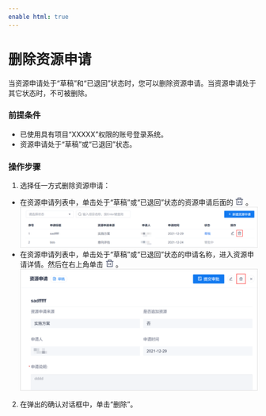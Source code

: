 ```yaml
---
enable html: true
---
```

# 删除资源申请

当资源申请处于“草稿”和“已退回”状态时，您可以删除资源申请。当资源申请处于其它状态时，不可被删除。

### 前提条件
* 已使用具有项目“XXXXX”权限的账号登录系统。
* 资源申请处于“草稿”或“已退回”状态。

### 操作步骤
1. 选择任一方式删除资源申请：
  * 在资源申请列表中，单击处于“草稿”或“已退回”状态的资源申请后面的![](../fig/delete01.png)。         
    ![](../fig/shenzhicheng/资源申请-删除01.png)         
  * 在资源申请列表中，单击处于“草稿”或“已退回”状态的申请名称，进入资源申请详情。然后在右上角单击![](../fig/delete01.png)。               
    ![](../fig/shenzhicheng/资源申请-删除02.png)     
2. 在弹出的确认对话框中，单击“删除”。